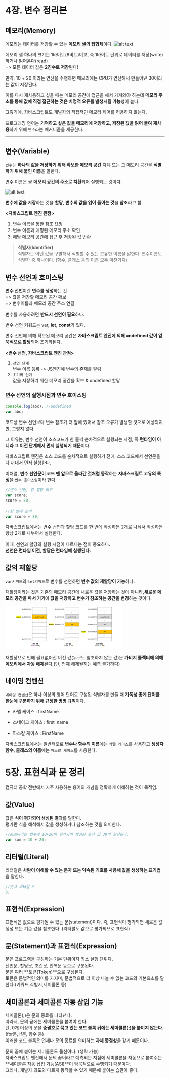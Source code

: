 # 4장. 변수 정리본

## 메모리(Memory)

메모리는 데이터를 저장할 수 있는 **메모리 셀의 집합체**이다.
![alt text](image.png)

메모리 셀 하나의 크기는 1바이트(8비트)이고, 즉 1바이트 단위로 데이터를 저장(write)하거나 읽어온다(read)<br>
=> 모든 데이터 값은 **2진수로 저장**된다!

만약, 10 + 20 이라는 연산을 수행하면 메모리에는 CPU가 연산해서 만들어낸 30이라는 값이 저장된다.<br>

이를 다시 재사용하고 싶을 때는 메모리 공간에 접근을 해서 가져와야 하는데 **메모리 주소를 통해 값에 직접 접근하는 것은 치명적 오류를 발생시킬 가능성**이 높다.

그렇기에, 자바스크립트도 개발자의 직접적인 메모리 제어를 허용하지 않는다.

프로그래밍 언어는 **기억하고 싶은 값을 메모리에 저장하고, 저장된 값을 읽어 들여 재사용**하기 위해 `변수`라는 메커니즘을 제공한다.

---

## 변수(Variable)

`변수`는 **하나의 값을 저장하기 위해 확보한 메모리 공간** 자체 또는 그 메모리 공간을 **식별하기 위해 붙인 이름**을 말한다.

변수 이름은 곧 **메모리 공간의 주소로 치환**되어 실행되는 것이다.

![alt text](image-1.png)

**변수에 값을 저장**하는 것을 **할당**, **변수의 값을 읽어 들이는 것**을 **참조**라고 함.

**<자바스크립트 엔진 관점>**<br>

1. 변수 이름을 통한 참조 요청
2. 변수 이름과 매핑된 메모리 주소 확인
3. 해당 메모리 공간에 접근 후 저장된 값 반환

> **식별자(Identifier)** <br>
> 식별자는 어떤 값을 구별해서 식별할 수 있는 고유한 이름을 말한다.
> 변수이름도 식별자 중 하나이다. (함수, 클래스 등의 이름 모두 마찬가지)

## 변수 선언과 호이스팅

**변수 선언**이란 **변수를 생성**하는 것<br>
=> 값을 저장할 메모리 공간 확보<br>
=> 변수이름과 메모리 공간 주소 연결

변수를 사용하려면 **반드시 선언이 필요**하다.

변수 선언 키워드는 var, **let**, **const**가 있다.

변수 선언에 의해 확보된 메모리 공간은 **자바스크립트 엔진에 의해 undefined 값이 암묵적으로 할당**되어 초기화된다.

**<변수 선언, 자바스크립트 엔진 관점>**<br>

1. `선언 단계`<br>변수 이름 등록 -> JS엔진에 변수의 존재를 알림
2. `초기화 단계`<br>
   값을 저장하기 위한 메모리 공간을 확보 & undefined 할당

### 변수 선언의 실행시점과 변수 호이스팅

```javascript
console.log(abc); //undefined
var abc;
```

코드상 변수 선언보다 변수 참조가 더 앞에 있어서 참조 오류가 발생할 것으로 예상되지만, 그렇지 않다.

그 이유는, 변수 선언이 소스코드가 한 줄씩 순차적으로 실행되는 시점, 즉 **런타임이 아니라 그 이전 단계에서 먼저 실행되기 때문**이다.

자바스크립트 엔진은 소스 코드를 순차적으로 실행하기 전에, 소스 코드에서 선언문을 다 꺼내서 먼저 실행한다.

이처럼, **변수 선언문이 코드 맨 앞으로 올라간 것처럼 동작**하는 **자바스크립트 고유의 특징**을 `변수 호이스팅`이라 한다.

```javascript
//변수 선언, 값 할당 따로
var score;
score = 80;

//한 번에 같이
var score = 80;
```

자바스크립트에서는 변수 선언과 할당 코드를 한 번에 작성하든 2개로 나눠서 작성하든 항상 2개로 나누어서 실행한다.

이때, 선언과 할당의 실행 시점이 다르다는 점이 중요하다.<br>
**선언은 런타임 이전, 할당은 런타임에 실행된다.**

## 값의 재할당

`var키워드`와 `let키워드`로 변수를 선언하면 **변수 값의 재할당이 가능**하다.

재할당이라는 것은 기존의 메모리 공간에 새로운 값을 저장하는 것이 아니라,**새로운 메모리 공간을 파서 거기에 값을 저장하고 변수가 참조하는 공간을 변경**하는 것이다.

<img src="./images/4,5/image3.png">

재할당으로 인해 필요없어진 이전 값(누구도 참조하지 않는 값)은 **가비지 콜렉터에 의해 메모리에서 자동 해제**된다.(단, 언제 해제될지는 예측 불가하다)

## 네이밍 컨벤션

`네이밍 컨벤션`은 하나 이상의 영어 단어로 구성된 식별자를 만들 때 **가독성 좋게 단어를 한눈에 구분하기 위해 규정한 명명 규칙**이다.

- 카멜 케이스 : firstName

- 스네이크 케이스 : first_name

- 파스칼 케이스 : FirstName

자바스크립트에서는 일반적으로 **변수나 함수의 이름**에는 `카멜 케이스`를 사용하고 **생성자 함수, 클래스의 이름**에는 `파스칼 케이스`를 사용한다.

# 5장. 표현식과 문 정리

컴퓨터 공학 전반에서 자주 사용하는 용어의 개념을 정확하게 이해하는 것이 목적임.

## 값(Value)

값은 **식이 평가되어 생성된 결과**를 말한다.<br>
평가란 식을 해석해서 값을 생성하거나 참조하는 것을 의미한다.

```javascript
//sum이라는 변수에 10+20이 평가되어 생성된 숫자 값 30이 할당된다.
var sum = 10 + 20;
```

## 리터럴(Literal)

리터럴은 **사람이 이해할 수 있는 문자 또는 약속된 기호를 사용해 값을 생성하는 표기법**을 말한다.

```javascript
//숫자 리터럴 3
3;
```

## 표현식(Expression)

표현식은 값으로 평가될 수 있는 문(statement)이다.
즉, 표현식이 평가되면 새로운 값 생성 또는 기존 값을 참조한다. (리터럴도 값으로 평가되므로 표현식)

## 문(Statement)과 표현식(Expression)

문은 프로그램을 구성하는 기본 단위이자 최소 실행 단위다.<br>
선언문, 할당문, 조건문, 반복문 등으로 구분된다.<br>
문은 여러 **토큰(Token)**으로 구성된다.<br>
토큰은 문법적인 의미를 가지며, 문법적으로 더 이상 나눌 수 없는 코드의 기본요소를 말한다.(키워드,식별저,세미콜론 등)

## 세미콜론과 세미콜론 자동 삽입 기능

세미콜론(;)은 문의 종료를 나타낸다.<br>
따라서, 문의 끝에는 세미콜론을 붙여야 한다.<br>
단, 0개 이상의 문을 **중괄호로 묶고 있는 코드 블록 뒤에는 세미콜론(;)을 붙이지 않는다**.(for문, if문, 함수 등)<br>
이러한 코드 블록은 언제나 문의 종료를 의미하는 **자체 종결성**을 갖기 때문이다.

문의 끝에 붙이는 세미콜론도 옵션이다. (생략 가능)<br>
자바스크립트 엔진에서 문의 끝이라고 예측되는 지점에 세미콜론을 자동으로 붙여주는 **세미콜론 자동 삽입 기능(ASI)**이 암묵적으로 수행되기 때문이다.<br>
그러나, 개발자 의도와 다르게 동작할 수 있기 때문에 붙이는 습관이 좋다.
